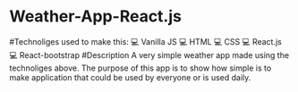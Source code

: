 # Weather-App-React.js
#Technoliges used to make this:
:computer: Vanilla JS 
:computer: HTML
:computer: CSS
:computer: React.js
:computer: React-bootstrap
#Description
A very simple weather app made using the technoliges above. The purpose of this app is to show how simple is to make application that could be used by everyone or is used daily.
